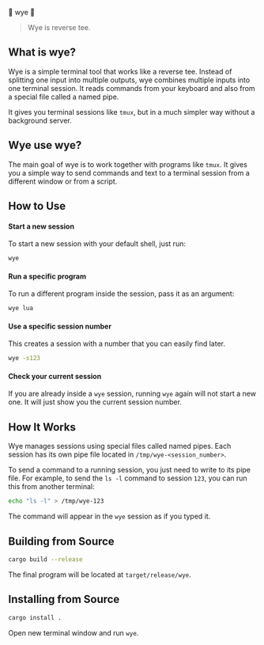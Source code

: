 🫲 wye 🫱

> Wye is reverse tee.

## What is wye?

Wye is a simple terminal tool that works like a reverse tee. Instead of splitting one input into multiple outputs, wye combines multiple inputs into one terminal session. It reads commands from your keyboard and also from a special file called a named pipe.

It gives you terminal sessions like `tmux`, but in a much simpler way without a background server.

## Wye use wye?

The main goal of wye is to work together with programs like `tmux`. It gives you a simple way to send commands and text to a terminal session from a different window or from a script.

## How to Use

#### Start a new session

To start a new session with your default shell, just run:
```sh
wye
```

#### Run a specific program

To run a different program inside the session, pass it as an argument:
```sh
wye lua
```

#### Use a specific session number

This creates a session with a number that you can easily find later.
```sh
wye -s123
```

#### Check your current session

If you are already inside a `wye` session, running `wye` again will not start a new one. It will just show you the current session number.

## How It Works

Wye manages sessions using special files called named pipes. Each session has its own pipe file located in `/tmp/wye-<session_number>`.

To send a command to a running session, you just need to write to its pipe file. For example, to send the `ls -l` command to session `123`, you can run this from another terminal:

```sh
echo "ls -l" > /tmp/wye-123
```
The command will appear in the `wye` session as if you typed it.

## Building from Source

```sh
cargo build --release
```

The final program will be located at `target/release/wye`.

## Installing from Source

```sh
cargo install .
```

Open new terminal window and run `wye`.
